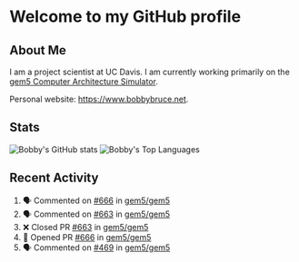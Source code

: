 # Welcome to my GitHub profile

## About Me

I am a project scientist at UC Davis. I am currently working primarily on the [gem5 Computer Architecture Simulator](https://github.com/gem5).

Personal website: <https://www.bobbybruce.net>.

## Stats

![Bobby's GitHub stats](https://github-readme-stats.vercel.app/api?username=bobbyrbruce&show_icons=true&theme=responsive&include_all_commits=true&count_private=true&show=reviews&disable_animations=true)
![Bobby's Top Languages ](https://github-readme-stats.vercel.app/api/top-langs/?username=bobbyrbruce&layout=compact&theme=responsive&count_private=true&langs_count=10&disable_animations=true)

## Recent Activity

<!--START_SECTION:activity-->
1. 🗣 Commented on [#666](https://github.com/gem5/gem5/pull/666#issuecomment-1846462791) in [gem5/gem5](https://github.com/gem5/gem5)
2. 🗣 Commented on [#663](https://github.com/gem5/gem5/pull/663#issuecomment-1846461705) in [gem5/gem5](https://github.com/gem5/gem5)
3. ❌ Closed PR [#663](https://github.com/gem5/gem5/pull/663) in [gem5/gem5](https://github.com/gem5/gem5)
4. 💪 Opened PR [#666](https://github.com/gem5/gem5/pull/666) in [gem5/gem5](https://github.com/gem5/gem5)
5. 🗣 Commented on [#469](https://github.com/gem5/gem5/pull/469#issuecomment-1846339632) in [gem5/gem5](https://github.com/gem5/gem5)
<!--END_SECTION:activity-->
